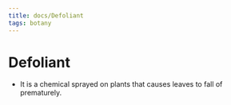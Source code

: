 ```yaml
---
title: docs/Defoliant
tags: botany
---
```


# Defoliant
- It is a chemical sprayed on plants that causes leaves to fall of prematurely.